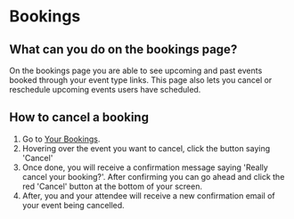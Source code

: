 # Bookings

## What can you do on the bookings page?
On the bookings page you are able to see upcoming and past events booked through your event type links. This page also lets you cancel or reschedule upcoming events users have scheduled.

## How to cancel a booking

1. Go to [Your Bookings](https://app.cal.com/bookings).
2. Hovering over the event you want to cancel, click the button saying 'Cancel'
3. Once done, you will receive a confirmation message saying 'Really cancel your booking?'. After confirming you can go ahead and click the red 'Cancel' button at the bottom of your screen.
4. After, you and your attendee will receive a new confirmation email of your event being cancelled.
